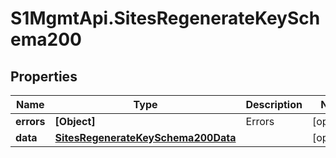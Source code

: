 # S1MgmtApi.SitesRegenerateKeySchema200

## Properties
Name | Type | Description | Notes
------------ | ------------- | ------------- | -------------
**errors** | **[Object]** | Errors | [optional] 
**data** | [**SitesRegenerateKeySchema200Data**](SitesRegenerateKeySchema200Data.md) |  | [optional] 


